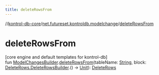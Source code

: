 ```yaml
---
title: deleteRowsFrom
---
```

//[kontrol-db-core](../../index.html)/[net.futureset.kontroldb.modelchange](index.html)/[deleteRowsFrom](delete-rows-from.html)



# deleteRowsFrom



[core engine and default templates for kontrol-db]\
fun [ModelChangesBuilder](../net.futureset.kontroldb.dsl/-model-changes-builder/index.html).[deleteRowsFrom](delete-rows-from.html)(tableName: [String](https://kotlinlang.org/api/latest/jvm/stdlib/kotlin/-string/index.html), block: [DeleteRows.DeleteRowsBuilder](-delete-rows/-delete-rows-builder/index.html).() -&gt; [Unit](https://kotlinlang.org/api/latest/jvm/stdlib/kotlin/-unit/index.html)): [DeleteRows](-delete-rows/index.html)




